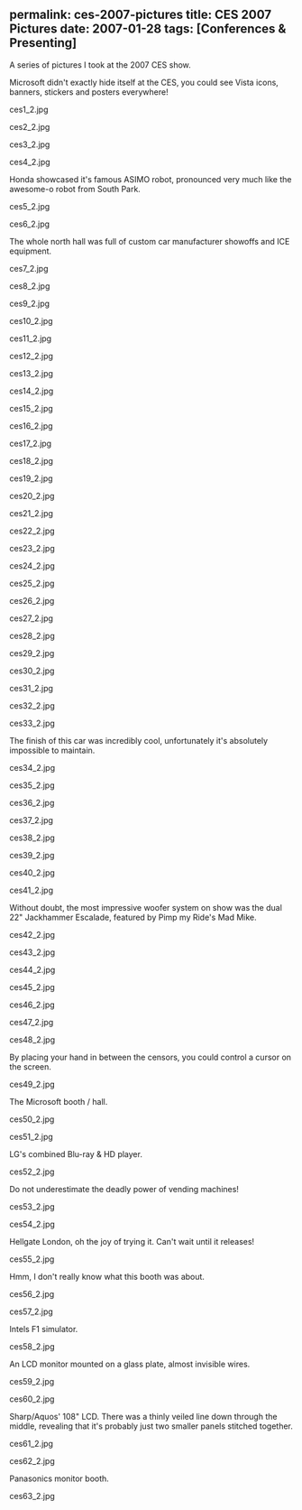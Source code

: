permalink: ces-2007-pictures
title: CES 2007 Pictures
date: 2007-01-28
tags: [Conferences & Presenting]
---
A series of pictures I took at the 2007 CES show.

<!-- more -->

Microsoft didn't exactly hide itself at the CES, you could see Vista icons, banners, stickers and posters everywhere!

ces1_2.jpg

ces2_2.jpg

ces3_2.jpg

ces4_2.jpg

Honda showcased it's famous ASIMO robot, pronounced very much like the awesome-o robot from South Park.

ces5_2.jpg

ces6_2.jpg

The whole north hall was full of custom car manufacturer showoffs and ICE equipment.

ces7_2.jpg

ces8_2.jpg

ces9_2.jpg

ces10_2.jpg

ces11_2.jpg

ces12_2.jpg

ces13_2.jpg

ces14_2.jpg

ces15_2.jpg

ces16_2.jpg

ces17_2.jpg

ces18_2.jpg

ces19_2.jpg

ces20_2.jpg

ces21_2.jpg

ces22_2.jpg

ces23_2.jpg

ces24_2.jpg

ces25_2.jpg

ces26_2.jpg

ces27_2.jpg

ces28_2.jpg

ces29_2.jpg

ces30_2.jpg

ces31_2.jpg

ces32_2.jpg

ces33_2.jpg

The finish of this car was incredibly cool, unfortunately it's absolutely impossible to maintain.

ces34_2.jpg

ces35_2.jpg

ces36_2.jpg

ces37_2.jpg

ces38_2.jpg

ces39_2.jpg

ces40_2.jpg

ces41_2.jpg

Without doubt, the most impressive woofer system on show was the dual 22" Jackhammer Escalade, featured by Pimp my Ride's Mad Mike.

ces42_2.jpg

ces43_2.jpg

ces44_2.jpg

ces45_2.jpg

ces46_2.jpg

ces47_2.jpg

ces48_2.jpg

By placing your hand in between the censors, you could control a cursor on the screen.

ces49_2.jpg

The Microsoft booth / hall.

ces50_2.jpg

ces51_2.jpg

LG's combined Blu-ray & HD player.

ces52_2.jpg

Do not underestimate the deadly power of vending machines!

ces53_2.jpg

ces54_2.jpg

Hellgate London, oh the joy of trying it. Can't wait until it releases!

ces55_2.jpg

Hmm, I don't really know what this booth was about.

ces56_2.jpg

ces57_2.jpg

Intels F1 simulator.

ces58_2.jpg

An LCD monitor mounted on a glass plate, almost invisible wires.

ces59_2.jpg

ces60_2.jpg

Sharp/Aquos' 108" LCD. There was a thinly veiled line down through the middle, revealing that it's probably just two smaller panels stitched together.

ces61_2.jpg

ces62_2.jpg

Panasonics monitor booth.

ces63_2.jpg

